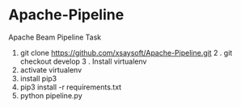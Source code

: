 # Apache-Pipeline
Apache Beam Pipeline Task 

1. git clone https://github.com/xsaysoft/Apache-Pipeline.git
2 . git checkout develop
3 . Install virtualenv
4. activate  virtualenv
5.  install pip3
6. pip3 install -r requirements.txt
10. python pipeline.py
